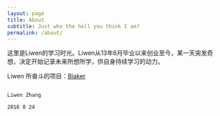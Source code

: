 ```yaml
---
layout: page
title: About
subtitle: Just who the hell you think I am?
permalink: /about/
---
```


  这里是Liwen的学习时光。Liwen从13年6月毕业以来创业至今，某一天突发奇想，决定开始记录未来所想所学，供自身持续学习的动力。

  Liwen 所奋斗的项目：[Biaker](https://www.biaker.com/)

                                                                                                                                                                         Liwen Zhang
                                                                                                                                                                          2016 8 24

